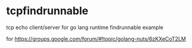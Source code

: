 # tcpfindrunnable
tcp echo client/server for go lang runtime findrunnable example

for https://groups.google.com/forum/#!topic/golang-nuts/6zKXeCoT2LM
